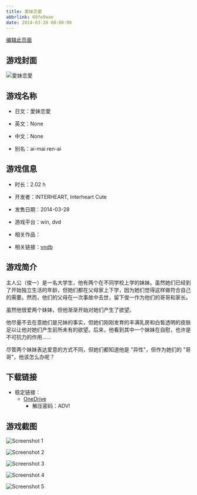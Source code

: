 ```yaml
---
title: 愛妹恋愛
abbrlink: 68fe9eae
date: 2014-03-28 00:00:00
---
```

[编辑此页面](https://github.com/ACG-3/ADV3-source/blob/main/source/_posts/games/%E6%84%9B%E5%A6%B9%E6%81%8B%E6%84%9B.md)

## 游戏封面

![愛妹恋愛](https://pan.timero.xyz/d/onedrive/img_lib_001/%E6%84%9B%E5%A6%B9%E6%81%8B%E6%84%9B_cover.avif)


## 游戏名称

- 日文：愛妹恋愛
- 英文：None
- 中文：None

- 别名：ai-mai ren-ai


## 游戏信息

- 时长：2.02 h
- 开发者：INTERHEART, Interheart Cute
- 发售日期：2014-03-28
- 游戏平台：win, dvd
- 相关作品：

- 相关链接：[vndb](https://vndb.org/v14068)


## 游戏简介

主人公（俊一）是一名大学生，他有两个在不同学校上学的妹妹。虽然她们已经到了开始独立生活的年龄，但她们都在父母家上下学，因为她们觉得这样做符合自己的需要。然而，他们的父母在一次事故中去世，留下俊一作为他们的哥哥和家长。

虽然他很爱两个妹妹，但他渐渐开始对她们产生了欲望。

他尽量不去在意她们是兄妹的事实，但她们刚刚发育的丰满乳房和白皙透明的皮肤足以让他对她们产生前所未有的欲望。后来，他看到其中一个妹妹在自慰，也许是不可抗力的作用......

尽管两个妹妹表达爱意的方式不同，但她们都知道他是 "异性"，但作为她们的 "哥哥"，他该怎么办呢？




## 下载链接

- 稳定链接：
    - [OneDrive](https://pan.timero.xyz/onedrive/adv_lib_001/%E6%84%9B%E5%A6%B9%E6%81%8B%E6%84%9B)
        - 解压密码：ADV!



## 游戏截图


![Screenshot 1](https://pan.timero.xyz/d/onedrive/img_lib_001/%E6%84%9B%E5%A6%B9%E6%81%8B%E6%84%9B_Screenshot_1.avif)

![Screenshot 2](https://pan.timero.xyz/d/onedrive/img_lib_001/%E6%84%9B%E5%A6%B9%E6%81%8B%E6%84%9B_Screenshot_2.avif)

![Screenshot 3](https://pan.timero.xyz/d/onedrive/img_lib_001/%E6%84%9B%E5%A6%B9%E6%81%8B%E6%84%9B_Screenshot_3.avif)

![Screenshot 4](https://pan.timero.xyz/d/onedrive/img_lib_001/%E6%84%9B%E5%A6%B9%E6%81%8B%E6%84%9B_Screenshot_4.avif)

![Screenshot 5](https://pan.timero.xyz/d/onedrive/img_lib_001/%E6%84%9B%E5%A6%B9%E6%81%8B%E6%84%9B_Screenshot_5.avif)

